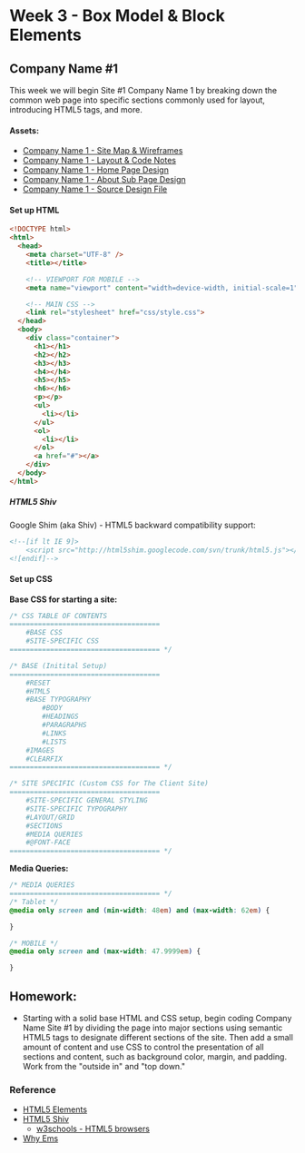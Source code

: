 # Week 3 - Box Model & Block Elements

## Company Name #1
This week we will begin Site #1 Company Name 1 by breaking down the common web page into specific sections commonly used for layout, introducing HTML5 tags, and more.

#### Assets:
- [Company Name 1 - Site Map & Wireframes](assets/CompanyName1-sitemap-wireframes.pdf)
- [Company Name 1 - Layout & Code Notes](assets/CompanyName1-notes.pdf)
- [Company Name 1 - Home Page Design](assets/CompanyName1-Design-home.jpg)
- [Company Name 1 - About Sub Page Design](assets/CompanyName1-Design-about.jpg)
- [Company Name 1 - Source Design File](assets/CompanyName1-Design.psd)


#### Set up HTML

```html
<!DOCTYPE html>
<html>
  <head>
    <meta charset="UTF-8" />
    <title></title>

    <!-- VIEWPORT FOR MOBILE -->
    <meta name="viewport" content="width=device-width, initial-scale=1">

    <!-- MAIN CSS -->
    <link rel="stylesheet" href="css/style.css">
  </head>
  <body>
    <div class="container">
      <h1></h1>
      <h2></h2>
      <h3></h3>
      <h4></h4>
      <h5></h5>
      <h6></h6>
      <p></p>
      <ul>
        <li></li>
      </ul>
      <ol>
        <li></li>
      </ol>
      <a href="#"></a>
    </div>
  </body>
</html>
```

##### HTML5 Shiv
Google Shim (aka Shiv) - HTML5 backward compatibility support:

```html
<!--[if lt IE 9]>
    <script src="http://html5shim.googlecode.com/svn/trunk/html5.js"></script>
<![endif]-->
```


#### Set up CSS
**Base CSS for starting a site:**

```css
/* CSS TABLE OF CONTENTS
=====================================
	#BASE CSS
	#SITE-SPECIFIC CSS
===================================== */

/* BASE (Initital Setup)
=====================================
	#RESET
	#HTML5
	#BASE TYPOGRAPHY
		#BODY
		#HEADINGS
		#PARAGRAPHS
		#LINKS
		#LISTS
	#IMAGES
	#CLEARFIX
===================================== */

/* SITE SPECIFIC (Custom CSS for The Client Site)
=====================================
	#SITE-SPECIFIC GENERAL STYLING
	#SITE-SPECIFIC TYPOGRAPHY
	#LAYOUT/GRID
	#SECTIONS
	#MEDIA QUERIES
	#@FONT-FACE
===================================== */
```

**Media Queries:**

```css
/* MEDIA QUERIES
===================================== */
/* Tablet */
@media only screen and (min-width: 48em) and (max-width: 62em) {

}

/* MOBILE */
@media only screen and (max-width: 47.9999em) {

}
```


## Homework:
- Starting with a solid base HTML and CSS setup, begin coding Company Name Site #1 by dividing the page into major sections using semantic HTML5 tags to designate different sections of the site. Then add a small amount of content and use CSS to control the presentation of all sections and content, such as background color, margin, and padding. Work from the "outside in" and "top down."


### Reference
- [HTML5 Elements](http://www.w3schools.com/html/html5_new_elements.asp)
- [HTML5 Shiv](https://github.com/aFarkas/html5shiv)
  + [w3schools - HTML5 browsers](http://www.w3schools.com/html/html5_browsers.asp)
- [Why Ems](https://css-tricks.com/why-ems/)
